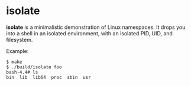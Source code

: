 # isolate

**isolate** is a minimalistic demonstration of Linux namespaces. It drops you into a shell in an isolated environment, with an isolated PID, UID, and filesystem.

Example:

```
$ make
$ ./build/isolate foo
bash-4.4# ls
bin  lib  lib64  proc  sbin  usr
```
